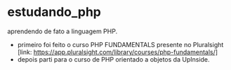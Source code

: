 # estudando_php

aprendendo de fato a linguagem PHP.

- primeiro foi feito o curso PHP FUNDAMENTALS presente no Pluralsight [link: https://app.pluralsight.com/library/courses/php-fundamentals/]
- depois parti para o curso de PHP orientado a objetos da UpInside.

